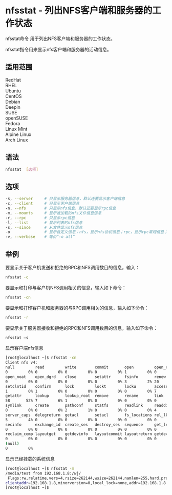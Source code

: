 # nfsstat - 列出NFS客户端和服务器的工作状态

nfsstat命令 用于列出NFS客户端和服务器的工作状态。

nfsstat指令用来显示nfs客户端和服务器的活动信息。
## 适用范围

<!-- <div class="svg linux">Linux</div> -->
<div class="svg redhat">RedHat</div>
<div class="svg rhel">RHEL</div>
<div class="svg ubuntu">Ubuntu</div>
<div class="svg centos">CentOS</div>
<div class="svg debian">Debian</div>
<div class="svg deepin">Deepin</div>
<div class="svg suse">SUSE</div>
<div class="svg opensuse">openSUSE</div>
<div class="svg fedora">Fedora</div>
<div class="svg linuxmint">Linux Mint</div>
<!-- <div class="svg mxlinux">MX Linux</div> -->
<div class="svg alpinelinux">Alpine Linux</div>
<div class="svg archlinux">Arch Linux</div>

## 语法

``` bash
nfsstat  [选项]
```

## 选项

``` bash
-s, --server     # 只显示服务器信息，默认还要显示客户端信息
-c, --client     # 只显示客户端信息
-n, --nfs        # 只显示nfs信息，默认还要显示rpc信息
-m, --mounts     # 显示被加载的nfs文件信息信息
-r, --rpc        # 只显示rpc信息
-l, --list       # 显示列表的nfs信息
-s, --since      # 从文件显示nfs信息
-o               # 显示自定义信息：nfs，显示nfs协议信息；rpc，显示rpc常规信息；net，显示网络层状态；fh，显示文件控制缓存信息；rc，显示服务器上的请求应答缓存信息；all，显示所有信息
-v, --verbose    # 等价“-o all”
```
## 举例
要显示关于客户机发送和拒绝的RPC和NFS调用数目的信息，输入：
``` bash
nfsstat -c
```
要显示和打印与客户机NFS调用相关的信息，输入如下命令：
``` bash
nfsstat -cn
```
要显示和打印客户机和服务器的与RPC调用相关的信息，输入如下命令：
``` bash
nfsstat -r
```
要显示关于服务器接收和拒绝的RPC和NFS调用数目的信息，输入如下命令：
``` bash
nfsstat –s
```

显示客户端nfs信息
``` bash
[root@localhost ~]$ nfsstat -cn
Client nfs v4:
null         read         write        commit       open         open_conf   
0         0% 0         0% 0         0% 0         0% 1         0% 0         0%
open_noat    open_dgrd    close        setattr      fsinfo       renew       
0         0% 0         0% 0         0% 0         0% 3         2% 20       18%
setclntid    confirm      lock         lockt        locku        access      
1         0% 1         0% 0         0% 0         0% 0         0% 7         6%
getattr      lookup       lookup_root  remove       rename       link        
58       52% 7         6% 1         0% 0         0% 0         0% 0         0%
symlink      create       pathconf     statfs       readlink     readdir     
0         0% 0         0% 2         1% 0         0% 0         0% 4         3%
server_caps  delegreturn  getacl       setacl       fs_locations rel_lkowner 
5         4% 0         0% 0         0% 0         0% 0         0% 0         0%
secinfo      exchange_id  create_ses   destroy_ses  sequence     get_lease_t 
0         0% 0         0% 0         0% 0         0% 0         0% 0         0%
reclaim_comp layoutget    getdevinfo   layoutcommit layoutreturn getdevlist  
0         0% 0         0% 0         0% 0         0% 0         0% 0         0%
(null)      
0         0%
```
显示已经挂载的系统信息
``` bash
[root@localhost ~]$ nfsstat -m
/media/test from 192.168.1.8:/wj/
 Flags:rw,relatime,vers=4,rsize=262144,wsize=262144,namlen=255,hard,proto=tcp,port=0,timeo=600,retrans=2,sec=sys,
clientaddr=192.168.1.8,minorversion=0,local_lock=none,addr=192.168.1.8
[root@localhost ~]$
```
 

    


